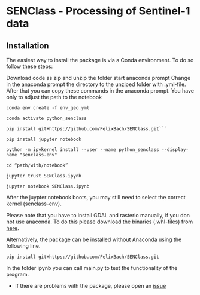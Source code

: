 # SENClass - Processing of Sentinel-1 data

## Installation 

The easiest way to install the package is via a Conda environment. To do so follow these steps:

Download code as zip and unzip the folder
start anaconda prompt
Change in the anaconda prompt the directory to the unziped folder with .yml-file.
After that you can copy these commands in the anaconda prompt. You have only to adjust the path to the notebook
```
conda env create -f env_geo.yml
```
```
conda activate python_senclass
```
```
pip install git+https://github.com/FelixBach/SENClass.git```
```
```
pip install jupyter notebook
```
```
python -m ipykernel install --user --name python_senclass --display-name "senclass-env"
```
```
cd “path/with/notebook”
```
```
jupyter trust SENClass.ipynb
```
```
jupyter notebook SENClass.ipynb
```  
After the juypter notebook boots, you may still need to select the correct kernel (senclass-env).

Please note that you have to install GDAL and rasterio manually, if you don not use anaconda.
To do this please download the binaries (.whl-files) from [here](https://www.lfd.uci.edu/~gohlke/pythonlibs/).

Alternatively, the package can be installed without Anaconda using the following line. 
```
pip install git+https://github.com/FelixBach/SENClass.git
```
In the folder ipynb you can call main.py to test the functionality of the program. 


- If there are problems with the package, please open an [issue](https://github.com/FelixBach/GEO419/issues)
